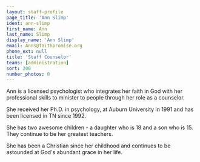 ```yaml
---
layout: staff-profile
page_title: 'Ann Slimp'
ident: ann-slimp
first_name: Ann
last_name: Slimp
display_name: 'Ann Slimp'
email: AnnS@faithpromise.org
phone_ext: null
title: 'Staff Counselor'
teams: [administration]
sort: 200
number_photos: 0
---
```


Ann is a licensed psychologist who integrates her faith in God with her professional skills to minister to people through her role as a counselor.

She received her Ph.D. in psychology, at Auburn University in 1991 and has been licensed in TN since 1992.

She has two awesome children - a daughter who is 18 and a son who is 15. They continue to be her greatest teachers.

She has been a Christian since her childhood and continues to be astounded at God's abundant grace in her life. 